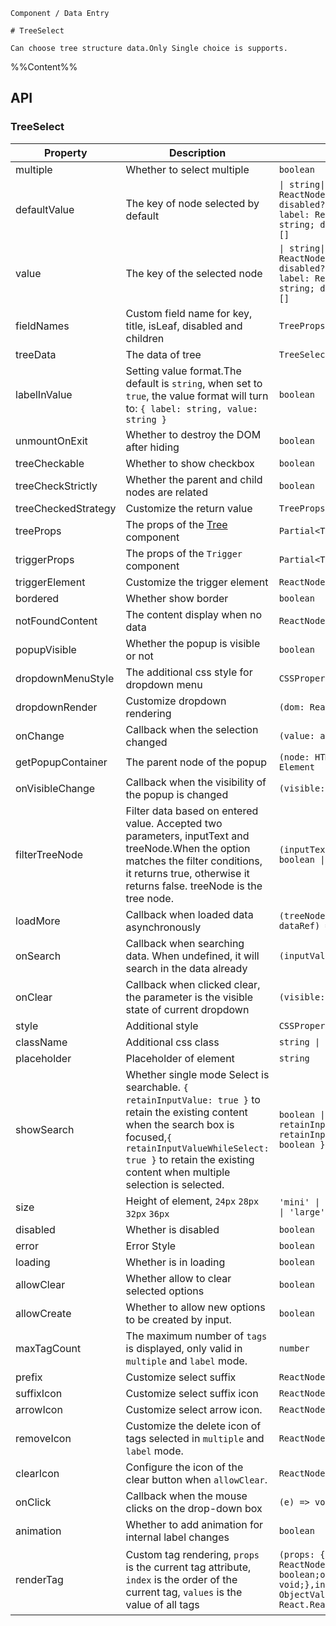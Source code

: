 `````
Component / Data Entry

# TreeSelect

Can choose tree structure data.Only Single choice is supports.
`````

%%Content%%

## API

### TreeSelect

|Property|Description|Type|DefaultValue|Version|
|---|---|---|---|---|
|multiple|Whether to select multiple|`boolean`|`-`|-|
|defaultValue|The key of node selected by default|`\| string\| string[]\| { label: ReactNode; value: string; disabled?: boolean }\| { label: ReactNode; value: string; disabled?: boolean }[]`|`-`|-|
|value|The key of the selected node|`\| string\| string[]\| { label: ReactNode; value: string; disabled?: boolean }\| { label: ReactNode; value: string; disabled?: boolean }[]`|`-`|-|
|fieldNames|Custom field name for key, title, isLeaf, disabled and children|`TreeProps['fieldNames']`|`DefaultFieldNames`|2.11.0|
|treeData|The data of tree|`TreeSelectDataType[]`|`-`|-|
|labelInValue|Setting value format.The default is `string`, when set to `true`, the value format will turn to: `{ label: string, value: string }`|`boolean`|`-`|-|
|unmountOnExit|Whether to destroy the DOM after hiding|`boolean`|`-`|-|
|treeCheckable|Whether to show checkbox|`boolean`|`-`|-|
|treeCheckStrictly|Whether the parent and child nodes are related|`boolean`|`-`|-|
|treeCheckedStrategy|Customize the return value|`TreeProps['checkedStrategy']`|`all`|-|
|treeProps|The props of the [Tree](/react/components/tree) component|`Partial<TreeProps>`|`-`|-|
|triggerProps|The props of the `Trigger` component|`Partial<TriggerProps>`|`-`|-|
|triggerElement|Customize the trigger element|`ReactNode`|`-`|-|
|bordered|Whether show border|`boolean`|`true`|-|
|notFoundContent|The content display when no data|`ReactNode`|`-`|-|
|popupVisible|Whether the popup is visible or not|`boolean`|`-`|-|
|dropdownMenuStyle|The additional css style for dropdown menu|`CSSProperties`|`-`|2.3.0|
|dropdownRender|Customize dropdown rendering|`(dom: ReactNode) => ReactNode`|`-`|2.3.0|
|onChange|Callback when the selection changed|`(value: any) => void`|`-`|-|
|getPopupContainer|The parent node of the popup|`(node: HTMLElement) => Element`|`-`|-|
|onVisibleChange|Callback when the visibility of the popup is changed|`(visible: boolean) => void`|`-`|-|
|filterTreeNode|Filter data based on entered value. Accepted two parameters, inputText and treeNode.When the option matches the filter conditions, it returns true, otherwise it returns false. treeNode is the tree node.|`(inputText, treeNode: any) => boolean \| void`|`-`|-|
|loadMore|Callback when loaded data asynchronously|`(treeNode: NodeProps, dataRef) => void`|`-`|-|
|onSearch|Callback when searching data. When undefined, it will search in the data already|`(inputValue: string) => void`|`-`|-|
|onClear|Callback when clicked clear, the parameter is the visible state of current dropdown|`(visible: boolean) => void`|`-`|-|
|style|Additional style|`CSSProperties`|`-`|-|
|className|Additional css class|`string \| string[]`|`-`|-|
|placeholder|Placeholder of element|`string`|`-`|-|
|showSearch|Whether single mode Select is searchable. `{ retainInputValue: true }` to retain the existing content when the search box is focused,`{ retainInputValueWhileSelect: true }` to retain the existing content when multiple selection is selected.|`boolean \| { retainInputValue?: boolean; retainInputValueWhileSelect?: boolean }`|`-`|-|
|size|Height of element, `24px` `28px` `32px` `36px`|`'mini' \| 'small' \| 'default' \| 'large'`|`-`|-|
|disabled|Whether is disabled|`boolean`|`-`|-|
|error|Error Style|`boolean`|`-`|-|
|loading|Whether is in loading|`boolean`|`-`|-|
|allowClear|Whether allow to clear selected options|`boolean`|`-`|-|
|allowCreate|Whether to allow new options to be created by input.|`boolean`|`-`|2.13.0|
|maxTagCount|The maximum number of `tags` is displayed, only valid in `multiple` and `label` mode.|`number`|`-`|-|
|prefix|Customize select suffix|`ReactNode`|`-`|2.11.0|
|suffixIcon|Customize select suffix icon|`ReactNode`|`-`|-|
|arrowIcon|Customize select arrow icon.|`ReactNode \| null`|`-`|-|
|removeIcon|Customize the delete icon of tags selected in `multiple` and `label` mode.|`ReactNode \| null`|`-`|-|
|clearIcon|Configure the icon of the clear button when `allowClear`.|`ReactNode`|`-`|2.26.0|
|onClick|Callback when the mouse clicks on the drop-down box|`(e) => void`|`-`|-|
|animation|Whether to add animation for internal label changes|`boolean`|`true`|2.15.0|
|renderTag|Custom tag rendering, `props` is the current tag attribute, `index` is the order of the current tag, `values` is the value of all tags|`(props: {value: any;label: ReactNode;closable: boolean;onClose: (event) => void;},index: number,values: ObjectValueType[]) => React.ReactNode`|`-`|index、values added in 2.15.0|

